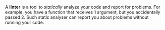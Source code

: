 A **linter** is a tool to _statically_ analyze your code and report for problems. For example, you have a function that receives 1 argument, but you accidentally passed 2. Such static analyser can report you about problems without running your code.